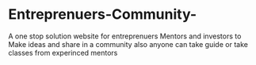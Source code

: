 # Entreprenuers-Community-
A one stop solution website for entreprenuers Mentors and investors to Make ideas and share in a community also anyone can take guide or take classes from experinced mentors
